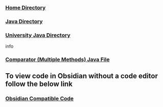 ### [Home Directory](/CodeLanguages/ReadMe.md)
### [Java Directory](/CodeLanguages/Java/JavaContents.md)
### [University Java Directory](/CodeLanguages/Java/UniversityJavaFiles/ReadMe.md)

info
### [Comparator (Multiple Methods) Java File](comparatorMultipleMethods.java)

## To view code in Obsidian without a code editor follow the below link

### [Obsidian Compatible Code](comparatorMultipleMethods.md)